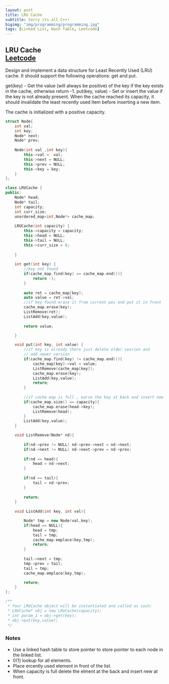 ```yaml
---
layout: post
title: LRU Cache
subtitle: Sorry its all C++!
bigimg: "img/programming/programming.jpg"
tags: [Linked List, Hash Table, Leetcode]
---
```


## **LRU Cache**<br/>[Leetcode](https://leetcode.com/problems/lru-cache/)

Design and implement a data structure for Least Recently Used (LRU) cache. It should support the following operations: get and put.

get(key) - Get the value (will always be positive) of the key if the key exists in the cache, otherwise return -1.
put(key, value) - Set or insert the value if the key is not already present. When the cache reached its capacity, it should invalidate the least recently used item before inserting a new item.

The cache is initialized with a positive capacity.

```cpp
struct Node{
    int val;
    int key;
    Node* next;
    Node* prev;
    
    Node(int val ,int key){
        this->val =  val;
        this->next = NULL;
        this->prev = NULL;
        this->key = key;
    }
};

class LRUCache {
public:
    Node* head;
    Node* tail;
    int capacity;
    int curr_size;
    unordered_map<int,Node*> cache_map;
    
    LRUCache(int capacity) {
        this->capacity = capacity;
        this->head = NULL;
        this->tail = NULL;
        this->curr_size = 0;
        
    }
    
    int get(int key) {
        //key not found
        if(cache_map.find(key) == cache_map.end()){
            return -1;
        }
        
        auto ret = cache_map[key];
        auto value = ret->val;
        //if key found erase it from current pos and put it in front
        cache_map.erase(key);
        ListRemove(ret);
        ListAdd(key,value);
        
        return value;

    }

    void put(int key, int value) {
        //if key is already there just delete older vesrion and 
        // add newer version
        if(cache_map.find(key) != cache_map.end()){
            cache_map[key]->val = value;
            ListRemove(cache_map[key]);
            cache_map.erase(key);
            ListAdd(key,value);
            return;
        }
        
        //if cache map is full , earse the key at back and insert new
        if(cache_map.size() == capacity){
            cache_map.erase(head->key);
            ListRemove(head);
        }
        ListAdd(key,value);
    }

    void ListRemove(Node* nd){
        
        if(nd->prev != NULL) nd->prev->next = nd->next;
        if(nd->next != NULL) nd->next->prev = nd->prev;
        
        if(nd == head){
            head = nd->next;
        }
        
        if(nd == tail){
            tail = nd->prev;
        }
    
        return;
    }
    
    void ListAdd(int key, int val){

        Node* tmp = new Node(val,key);
        if(head == NULL){
            head = tmp;
            tail = tmp;
            cache_map.emplace(key,tmp);
            return;
        }
        
        tail->next = tmp;
        tmp->prev = tail;
        tail = tmp;
        cache_map.emplace(key,tmp);

        return;
    }
};

/**
 * Your LRUCache object will be instantiated and called as such:
 * LRUCache* obj = new LRUCache(capacity);
 * int param_1 = obj->get(key);
 * obj->put(key,value);
 */
 ```

### **Notes**

 * Use a linked hash table to store pointer to store pointer to each node in the linked list.
 * 0(1) lookup for all elements.
 * Place ercently used element in front of the list.
 * When capacity is full delete the elment at the back and insert new at front.